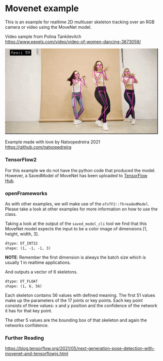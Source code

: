 # Movenet example
This is an example for realtime 2D multiuser skeleton tracking over an RGB camera or video using the MoveNet model.

Video sample from Polina Tankilevitch  
https://www.pexels.com/video/video-of-women-dancing-3873059/


![](assets/sample.gif)


Example made with love by Natxopedreira 2021  
https://github.com/natxopedreira


### TensorFlow2 
For this example we do not have the python code that produced the model. However, a SavedModel of MoveNet has been uploaded to [TensorFlow Hub](https://tfhub.dev).

### openFrameworks
As with other examples, we will make use of the `ofxTF2::ThreadedModel`. Please take a look at other examples for more information on how to use the class.

Taking a look at the output of the `saved_model_cli` tool we find that this MoveNet model expects the input to be a color image of dimensions [1, height, width, 3].
```shell
dtype: DT_INT32
shape: (1, -1, -1, 3)
```
__NOTE__: Remember the first dimension is always the batch size which is usually 1 in realtime applications.

And outputs a vector of 6 skeletons.
```shell
dtype: DT_FLOAT
shape: (1, 6, 56)
```
Each skeleton contains 56 values with defined meaning. The first 51 values make up the parameters of the 17 joints or key points.
Each key point consists of three values: x and y position and the confidence of the network it has for that key point.

The other 5 values are the bounding box of that skeleton and again the networks confidence.


### Further Reading
https://blog.tensorflow.org/2021/05/next-generation-pose-detection-with-movenet-and-tensorflowjs.html